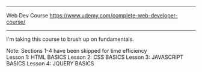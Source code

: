 *****************************************************************
Web Dev Course
https://www.udemy.com/complete-web-developer-course/
*****************************************************************

I'm taking this course to brush up on fundamentals.

Note:
Sections 1-4 have been skipped for time efficiency<br/>
Lesson 1: HTML BASICS
Lesson 2: CSS BASICS
Lesson 3: JAVASCRIPT BASICS
Lesson 4: JQUERY BASICS